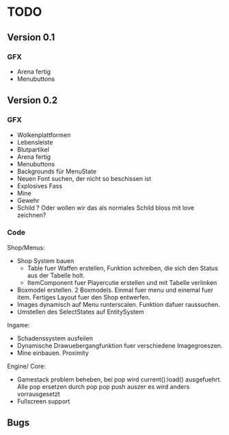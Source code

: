 TODO
====

## Version 0.1

### GFX
- Arena fertig
- Menubuttons

## Version 0.2

### GFX
- Wolkenplattformen 
- Lebensleiste
- Blutpartikel
- Arena fertig
- Menubuttons
- Backgrounds für MenuState
- Neuen Font suchen, der nicht so beschissen ist
- Explosives Fass
- Mine
- Gewehr
- Schild ? Oder wollen wir das als normales Schild bloss mit love zeichnen?

### Code

Shop/Menus:
- Shop System bauen 
    - Table fuer Waffen erstellen, Funktion schreiben, die sich den Status aus der Tabelle holt.
    - ItemComponent fuer Playercutie erstellen und mit Tabelle verlinken
- Boxmodel erstellen. 2 Boxmodels. Einmal fuer menu und einemal fuer item. Fertiges Layout fuer den Shop entwerfen.
- Images dynamisch auf Menu runterscalen. Funktion dafuer raussuchen. 
- Umstellen des SelectStates auf EntitySystem

Ingame:

- Schadenssystem ausfeilen
- Dynamische Drawuebergangfunktion fuer verschiedene Imagegroeszen.
- Mine einbauen. Proximity

Engine/ Core:
- Gamestack problem beheben, bei pop wird current():load() ausgefuehrt. Alle pop ersetzen durch pop pop push auszer es wird anders vorrausgesetzt
- Fullscreen support


## Bugs